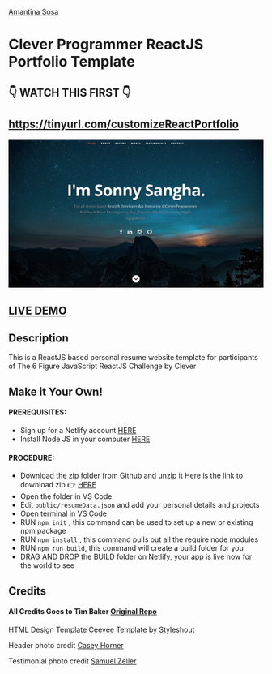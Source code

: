 [Amantina Sosa](https://heuristic-benz-577f7d.netlify.app/ 'Amantina Sosa')

# Clever Programmer ReactJS Portfolio Template

## 👇 WATCH THIS FIRST 👇

## https://tinyurl.com/customizeReactPortfolio

![ReactJS Resume Website Template](resume-screenshot.png?raw=true 'ReactJS Resume Website Template')

## <a href="https://compassionate-leakey-e9b16b.netlify.app/">LIVE DEMO</a>

## Description

This is a ReactJS based personal resume website template for participants of The 6 Figure JavaScript ReactJS Challenge by Clever

## Make it Your Own!

#### PREREQUISITES:

- Sign up for a Netlify account <a href='https://www.netlify.com'>HERE</a>
- Install Node JS in your computer <a href='https://nodejs.org/en/'>HERE</a>

#### PROCEDURE:

- Download the zip folder from Github and unzip it
  Here is the link to download zip 👉
  <a href='https://github.com/CleverProgrammers/react-portfolio'>HERE</a>
- Open the folder in VS Code
- Edit <code>public/resumeData.json</code> and add your personal details and projects
- Open terminal in VS Code
- RUN <code>npm init</code> , this command can be used to set up a new or existing npm package
- RUN <code>npm install</code> , this command pulls out all the require node modules
- RUN <code>npm run build</code>, this command will create a build folder for you
- DRAG AND DROP the BUILD folder on Netlify, your app is live now for the world to see

## Credits

#### All Credits Goes to Tim Baker <a href='https://github.com/tbakerx/react-resume-template'>Original Repo</a>

HTML Design Template
<a href="https://www.styleshout.com/free-templates/ceevee/">Ceevee Template by Styleshout</a>

Header photo credit
<a href="https://unsplash.com/@mischievous_penguins?utm_medium=referral&amp;utm_campaign=photographer-credit&amp;utm_content=creditBadge">Casey Horner</a>

Testimonial photo credit
<a href="https://unsplash.com/@samuelzeller?utm_medium=referral&amp;utm_campaign=photographer-credit&amp;utm_content=creditBadge">Samuel Zeller</a>
